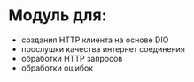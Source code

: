 # Модуль для: 
- создания HTTP клиента на основе DIO
- прослушки качества интернет соединения
- обработки HTTP запросов
- обработки ошибок